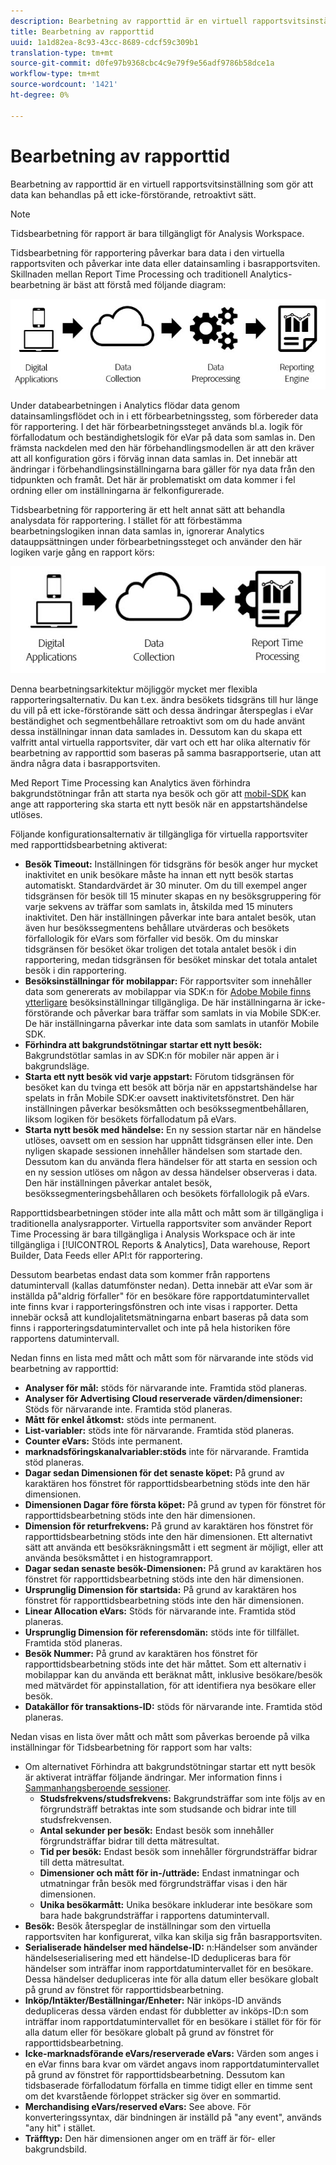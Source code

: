 ```yaml
---
description: Bearbetning av rapporttid är en virtuell rapportsvitsinställning som gör att data kan behandlas på ett icke-förstörande, retroaktivt sätt.
title: Bearbetning av rapporttid
uuid: 1a1d82ea-8c93-43cc-8689-cdcf59c309b1
translation-type: tm+mt
source-git-commit: d0fe97b9368cbc4c9e79f9e56adf9786b58dce1a
workflow-type: tm+mt
source-wordcount: '1421'
ht-degree: 0%

---
```



# Bearbetning av rapporttid

Bearbetning av rapporttid är en virtuell rapportsvitsinställning som gör att data kan behandlas på ett icke-förstörande, retroaktivt sätt.

>[!NOTE]
>
>Tidsbearbetning för rapport är bara tillgängligt för Analysis Workspace.

Tidsbearbetning för rapportering påverkar bara data i den virtuella rapportsviten och påverkar inte data eller datainsamling i basrapportsviten. Skillnaden mellan Report Time Processing och traditionell Analytics-bearbetning är bäst att förstå med följande diagram:

![Google1](assets/google1.jpg)

Under databearbetningen i Analytics flödar data genom datainsamlingsflödet och in i ett förbearbetningssteg, som förbereder data för rapportering. I det här förbearbetningssteget används bl.a. logik för förfallodatum och beständighetslogik för eVar på data som samlas in. Den främsta nackdelen med den här förbehandlingsmodellen är att den kräver att all konfiguration görs i förväg innan data samlas in. Det innebär att ändringar i förbehandlingsinställningarna bara gäller för nya data från den tidpunkten och framåt. Det här är problematiskt om data kommer i fel ordning eller om inställningarna är felkonfigurerade.

Tidsbearbetning för rapportering är ett helt annat sätt att behandla analysdata för rapportering. I stället för att förbestämma bearbetningslogiken innan data samlas in, ignorerar Analytics datauppsättningen under förbearbetningssteget och använder den här logiken varje gång en rapport körs:

![Google2](assets/google2.jpg)

Denna bearbetningsarkitektur möjliggör mycket mer flexibla rapporteringsalternativ. Du kan t.ex. ändra besökets tidsgräns till hur länge du vill på ett icke-förstörande sätt och dessa ändringar återspeglas i eVar beständighet och segmentbehållare retroaktivt som om du hade använt dessa inställningar innan data samlades in. Dessutom kan du skapa ett valfritt antal virtuella rapportsviter, där vart och ett har olika alternativ för bearbetning av rapporttid som baseras på samma basrapportserie, utan att ändra några data i basrapportsviten.

Med Report Time Processing kan Analytics även förhindra bakgrundstötningar från att starta nya besök och gör att [mobil-SDK](https://marketing.adobe.com/developer/get-started/mobile/c-measuring-mobile-applications) kan ange att rapportering ska starta ett nytt besök när en appstartshändelse utlöses.

Följande konfigurationsalternativ är tillgängliga för virtuella rapportsviter med rapporttidsbearbetning aktiverat:

* **Besök Timeout:** Inställningen för tidsgräns för besök anger hur mycket inaktivitet en unik besökare måste ha innan ett nytt besök startas automatiskt. Standardvärdet är 30 minuter. Om du till exempel anger tidsgränsen för besök till 15 minuter skapas en ny besöksgruppering för varje sekvens av träffar som samlats in, åtskilda med 15 minuters inaktivitet. Den här inställningen påverkar inte bara antalet besök, utan även hur besökssegmentens behållare utvärderas och besökets förfallologik för eVars som förfaller vid besök. Om du minskar tidsgränsen för besöket ökar troligen det totala antalet besök i din rapportering, medan tidsgränsen för besöket minskar det totala antalet besök i din rapportering.
* **Besöksinställningar för mobilappar:** För rapportsviter som innehåller data som genererats av mobilappar via SDK:n för  [Adobe Mobile finns ytterligare](https://www.adobe.io/apis/cloudplatform/mobile.html) besöksinställningar tillgängliga. De här inställningarna är icke-förstörande och påverkar bara träffar som samlats in via Mobile SDK:er. De här inställningarna påverkar inte data som samlats in utanför Mobile SDK.
* **Förhindra att bakgrundstötningar startar ett nytt besök:** Bakgrundstötlar samlas in av SDK:n för mobiler när appen är i bakgrundsläge.
* **Starta ett nytt besök vid varje appstart:** Förutom tidsgränsen för besöket kan du tvinga ett besök att börja när en appstartshändelse har spelats in från Mobile SDK:er oavsett inaktivitetsfönstret. Den här inställningen påverkar besöksmåtten och besökssegmentbehållaren, liksom logiken för besökets förfallodatum på eVars.
* **Starta nytt besök med händelse:** En ny session startar när en händelse utlöses, oavsett om en session har uppnått tidsgränsen eller inte. Den nyligen skapade sessionen innehåller händelsen som startade den. Dessutom kan du använda flera händelser för att starta en session och en ny session utlöses om någon av dessa händelser observeras i data. Den här inställningen påverkar antalet besök, besökssegmenteringsbehållaren och besökets förfallologik på eVars.

Rapporttidsbearbetningen stöder inte alla mått och mått som är tillgängliga i traditionella analysrapporter. Virtuella rapportsviter som använder Report Time Processing är bara tillgängliga i Analysis Workspace och är inte tillgängliga i [!UICONTROL Reports & Analytics], Data warehouse, Report Builder, Data Feeds eller API:t för rapportering.

Dessutom bearbetas endast data som kommer från rapportens datumintervall (kallas datumfönster nedan). Detta innebär att eVar som är inställda på&quot;aldrig förfaller&quot; för en besökare före rapportdatumintervallet inte finns kvar i rapporteringsfönstren och inte visas i rapporter. Detta innebär också att kundlojalitetsmätningarna enbart baseras på data som finns i rapporteringsdatumintervallet och inte på hela historiken före rapportens datumintervall.

Nedan finns en lista med mått och mått som för närvarande inte stöds vid bearbetning av rapporttid:

* **Analyser för mål:** stöds för närvarande inte. Framtida stöd planeras.
* **Analyser för Advertising Cloud reserverade värden/dimensioner:** Stöds för närvarande inte. Framtida stöd planeras.
* **Mått för enkel åtkomst:** stöds inte permanent.
* **List-variabler:** stöds inte för närvarande. Framtida stöd planeras.
* **Counter eVars:** Stöds inte permanent.
* **marknadsföringskanalvariabler:stöds** inte för närvarande. Framtida stöd planeras.
* **Dagar sedan Dimensionen för det senaste köpet:** På grund av karaktären hos fönstret för rapporttidsbearbetning stöds inte den här dimensionen.
* **Dimensionen Dagar före första köpet:** På grund av typen för fönstret för rapporttidsbearbetning stöds inte den här dimensionen.
* **Dimension för returfrekvens:** På grund av karaktären hos fönstret för rapporttidsbearbetning stöds inte den här dimensionen. Ett alternativt sätt att använda ett besöksräkningsmått i ett segment är möjligt, eller att använda besöksmåttet i en histogramrapport.
* **Dagar sedan senaste besök-Dimensionen:** På grund av karaktären hos fönstret för rapporttidsbearbetning stöds inte den här dimensionen.
* **Ursprunglig Dimension för startsida:** På grund av karaktären hos fönstret för rapporttidsbearbetning stöds inte den här dimensionen.
* **Linear Allocation eVars:** Stöds för närvarande inte. Framtida stöd planeras.
* **Ursprunglig Dimension för referensdomän:** stöds inte för tillfället. Framtida stöd planeras.
* **Besök Nummer:** På grund av karaktären hos fönstret för rapporttidsbearbetning stöds inte det här måttet. Som ett alternativ i mobilappar kan du använda ett beräknat mått, inklusive besökare/besök med mätvärdet för appinstallation, för att identifiera nya besökare eller besök.
* **Datakällor för transaktions-ID:** stöds för närvarande inte. Framtida stöd planeras.

Nedan visas en lista över mått och mått som påverkas beroende på vilka inställningar för Tidsbearbetning för rapport som har valts:

* Om alternativet Förhindra att bakgrundstötningar startar ett nytt besök är aktiverat inträffar följande ändringar. Mer information finns i [Sammanhangsberoende sessioner](vrs-mobile-visit-processing.md).
   * **Studsfrekvens/studsfrekvens:** Bakgrundsträffar som inte följs av en förgrundsträff betraktas inte som studsande och bidrar inte till studsfrekvensen.
   * **Antal sekunder per besök:** Endast besök som innehåller förgrundsträffar bidrar till detta mätresultat.
   * **Tid per besök:** Endast besök som innehåller förgrundsträffar bidrar till detta mätresultat.
   * **Dimensioner och mått för in-/utträde:** Endast inmatningar och utmatningar från besök med förgrundsträffar visas i den här dimensionen.
   * **Unika besökarmått:** Unika besökare inkluderar inte besökare som bara hade bakgrundsträffar i rapportens datumintervall.
* **Besök:** Besök återspeglar de inställningar som den virtuella rapportsviten har konfigurerat, vilka kan skilja sig från basrapportsviten.
* **Serialiserade händelser med händelse-ID:** n:Händelser som använder händelseserialisering med ett händelse-ID dedupliceras bara för händelser som inträffar inom rapportdatumintervallet för en besökare. Dessa händelser dedupliceras inte för alla datum eller besökare globalt på grund av fönstret för rapporttidsbearbetning.
* **Inköp/Intäkter/Beställningar/Enheter:** När inköps-ID används dedupliceras dessa värden endast för dubbletter av inköps-ID:n som inträffar inom rapportdatumintervallet för en besökare i stället för för för alla datum eller för besökare globalt på grund av fönstret för rapporttidsbearbetning.
* **Icke-marknadsförande eVars/reserverade eVars:** Värden som anges i en eVar finns bara kvar om värdet angavs inom rapportdatumintervallet på grund av fönstret för rapporttidsbearbetning. Dessutom kan tidsbaserade förfallodatum förfalla en timme tidigt eller en timme sent om det kvarstående förloppet sträcker sig över en sommartid.
* **Merchandising eVars/reserved eVars:** See above. För konverteringssyntax, där bindningen är inställd på &quot;any event&quot;, används &quot;any hit&quot; i stället.
* **Träfftyp:** Den här dimensionen anger om en träff är för- eller bakgrundsbild.
